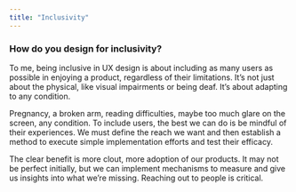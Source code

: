 ```yaml
---
title: "Inclusivity"
---
```

### How do you design for inclusivity?

To me, being inclusive in UX design is about including as many users as possible in enjoying a product, regardless of their limitations. It’s not just about the physical, like visual impairments or being deaf. It’s about adapting to any condition.

Pregnancy, a broken arm, reading difficulties, maybe too much glare on the screen, any condition. To include users, the best we can do is be mindful of their experiences. We must define the reach we want and then establish a method to execute simple implementation efforts and test their efficacy.

The clear benefit is more clout, more adoption of our products. It may not be perfect initially, but we can implement mechanisms to measure and give us insights into what we’re missing. Reaching out to people is critical.